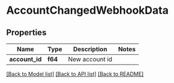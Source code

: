 # AccountChangedWebhookData

## Properties

Name | Type | Description | Notes
------------ | ------------- | ------------- | -------------
**account_id** | **f64** | New account id | 

[[Back to Model list]](../README.md#documentation-for-models) [[Back to API list]](../README.md#documentation-for-api-endpoints) [[Back to README]](../README.md)


